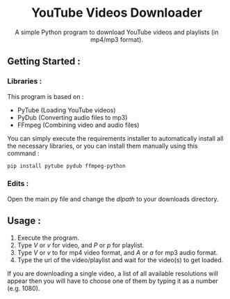 <h1 align="center">YouTube Videos Downloader</h1>
<p align="center">
A simple Python program to download YouTube videos and playlists (in mp4/mp3 format).
</p>

## Getting Started :
### Libraries :
This program is based on :
* PyTube (Loading YouTube videos)
* PyDub (Converting audio files to mp3)
* FFmpeg (Combining video and audio files)

You can simply execute the requirements installer to 
automatically install all the necessary libraries, or you can 
install them manually using this command :
```bash
pip install pytube pydub ffmpeg-python
```

### Edits :
Open the main.py file and change the _dlpath_ to your downloads directory.

## Usage :
1. Execute the program.
2. Type _V_ or _v_ for video, and _P_ or _p_ for playlist.
3. Type _V_ or _v_ to for mp4 video format, and _A_ or _a_ for mp3 audio format.
4. Type the url of the video/playlist and wait for the video(s) to get loaded.

If you are downloading a single video, a list of all available
 resolutions will appear then you will have to choose one of 
 them by typing it as a number (e.g. 1080).

